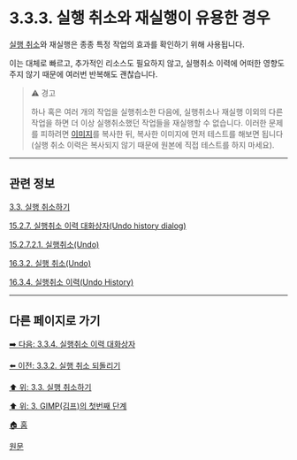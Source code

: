 # 3.3.3. 실행 취소와 재실행이 유용한 경우

[실행 취소](./19-glossaryx-undo.md)와 재실행은 종종 특정 작업의 효과를 확인하기 위해 사용됩니다.

이는 대체로 빠르고, 추가적인 리소스도 필요하지 않고, 실행취소 이력에 어떠한 영향도 주지 않기 때문에 여러번 반복해도 괜찮습니다.

> ⚠️ 경고
>
> 하나 혹은 여러 개의 작업을 실행취소한 다음에, 실행취소나 재실행 이외의 다른 작업을 하면 더 이상 실행취소했던 작업들을 재실행할 수 없습니다. 이러한 문제를 피하려면 [이미지](./19-glossaryx-image.md)를 복사한 뒤, 복사한 이미지에 먼저 테스트를 해보면 됩니다(실행 취소 이력은 복사되지 않기 때문에 원본에 직접 테스트를 하지 마세요).

***

## 관련 정보

[3.3. 실행 취소하기](./03-03-00-undoing.md)

[15.2.7. 실행취소 이력 대화상자(Undo history dialog)](./15-02-07-00-undo-history-dialog.md)

[15.2.7.2.1. 실행취소(Undo)](./15-02-07-02-01-undo.md)

[16.3.2. 실행 취소(Undo)](./16-03-02-00-undo.md)

[16.3.4. 실행취소 이력(Undo History)](./16-03-04-00-undo-history.md)

***

## 다른 페이지로 가기

[➡️ 다음: 3.3.4. 실행취소 이력 대화상자](./03-03-04-undo_history_dialog.md)

[⬅️ 이전: 3.3.2. 실행 취소 되돌리기](./03-03-02-redo_a_task.md)

[⬆️ 위: 3.3. 실행 취소하기](./03-03-00-undoing.md)

[⬆️ 위: 3. GIMP(김프)의 첫번째 단계](./03-00-first-step-with-gimp.md)

[🏠 홈](./00-home.md)

[원문](https://docs.gimp.org/2.10/ko/gimp-concepts-undo.html)